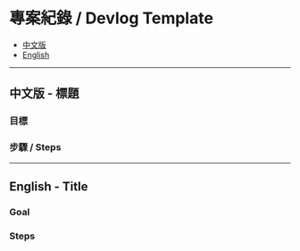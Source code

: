 # 專案紀錄 / Devlog Template

- [中文版](#zh)
- [English](#en)

---

<a name="zh"></a>

## 中文版 - 標題

### 目標

### 步驟 / Steps

---

<a name="en"></a>

## English - Title

### Goal

### Steps

